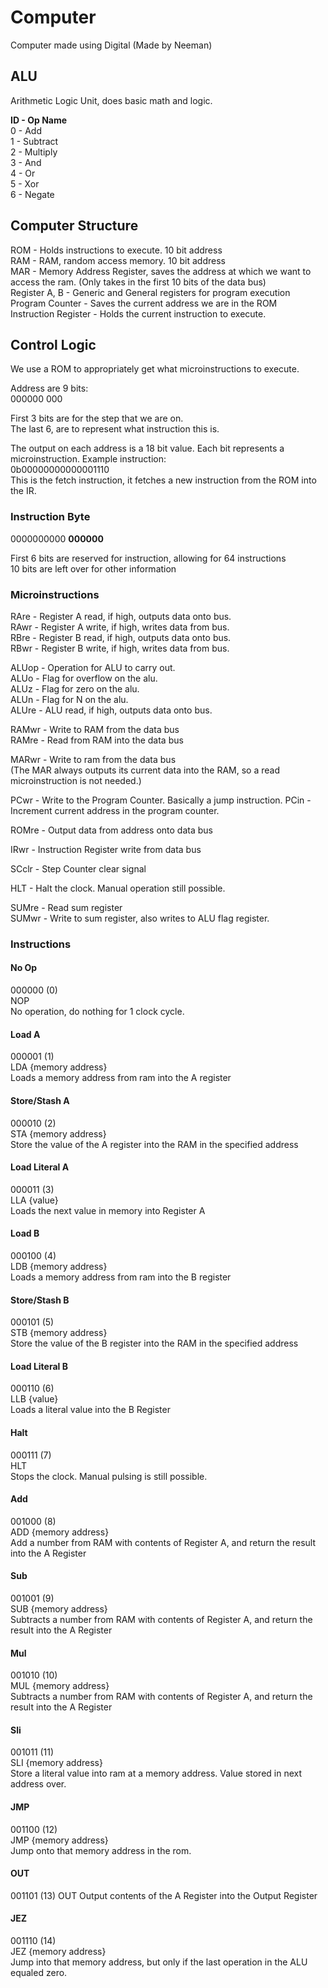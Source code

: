 # Computer
Computer made using Digital (Made by Neeman)

## ALU
Arithmetic Logic Unit, does basic math and logic.  

**ID - Op Name**  
0 - Add  
1 - Subtract  
2 - Multiply  
3 - And  
4 - Or  
5 - Xor  
6 - Negate

## Computer Structure
ROM - Holds instructions to execute. 10 bit address  
RAM - RAM, random access memory. 10 bit address  
MAR - Memory Address Register, saves the address at which we want to access the ram. (Only takes in the first 10 bits of the data bus)  
Register A, B - Generic and General registers for program execution  
Program Counter - Saves the current address we are in the ROM  
Instruction Register - Holds the current instruction to execute.

## Control Logic

We use a ROM to appropriately get what microinstructions to execute.  

Address are 9 bits:  
000000 000   

First 3 bits are for the step that we are on.   
The last 6, are to represent what instruction this is.

The output on each address is a 18 bit value.
Each bit represents a microinstruction.
Example instruction:  
0b00000000000001110  
This is the fetch instruction, it fetches a new instruction from the ROM into the IR.

### Instruction Byte 
0000000000 **000000**

First 6 bits are reserved for instruction, allowing for 64 instructions  
10 bits are left over for other information

### Microinstructions
RAre - Register A read, if high, outputs data onto bus.  
RAwr - Register A write, if high, writes data from bus.  
RBre - Register B read, if high, outputs data onto bus.   
RBwr - Register B write, if high, writes data from bus.

ALUop - Operation for ALU to carry out.  
ALUo - Flag for overflow on the alu.   
ALUz - Flag for zero on the alu.   
ALUn - Flag for N on the alu.    
ALUre - ALU read, if high, outputs data onto bus.  

RAMwr - Write to RAM from the data bus  
RAMre - Read from RAM into the data bus  

MARwr - Write to ram from the data bus  
(The MAR always outputs its current data into the RAM, so a read microinstruction is not needed.)  

PCwr - Write to the Program Counter. Basically a jump instruction.
PCin - Increment current address in the program counter.

ROMre - Output data from address onto data bus

IRwr - Instruction Register write from data bus

SCclr - Step Counter clear signal

HLT - Halt the clock. Manual operation still possible.

SUMre - Read sum register  
SUMwr - Write to sum register, also writes to ALU flag register.

### Instructions

#### No Op
000000 (0)  
NOP  
No operation, do nothing for 1 clock cycle.

#### Load A
000001 (1)     
LDA {memory address}  
Loads a memory address from ram into the A register  

#### Store/Stash A
000010 (2)  
STA {memory address}  
Store the value of the A register into the RAM in the specified address  

#### Load Literal A
000011 (3)  
LLA {value}  
Loads the next value in memory into Register A

#### Load B
000100 (4)   
LDB {memory address}  
Loads a memory address from ram into the B register  

#### Store/Stash B
000101 (5)  
STB {memory address}  
Store the value of the B register into the RAM in the specified address  

#### Load Literal B
000110 (6)  
LLB {value}  
Loads a literal value into the B Register  

#### Halt
000111 (7)  
HLT  
Stops the clock. Manual pulsing is still possible.  

#### Add
001000 (8)  
ADD {memory address}  
Add a number from RAM with contents of Register A, and return the result into the A Register

#### Sub
001001 (9)  
SUB {memory address}  
Subtracts a number from RAM with contents of Register A, and return the result into the A Register

#### Mul
001010 (10)  
MUL {memory address}  
Subtracts a number from RAM with contents of Register A, and return the result into the A Register

#### Sli
001011 (11)  
SLI {memory address}  
Store a literal value into ram at a memory address. Value stored in next address over.

#### JMP
001100 (12)  
JMP {memory address}  
Jump onto that memory address in the rom.  

#### OUT
001101 (13)
OUT
Output contents of the A Register into the Output Register

#### JEZ
001110 (14)  
JEZ {memory address}  
Jump into that memory address, but only if the last operation in the ALU equaled zero.  
